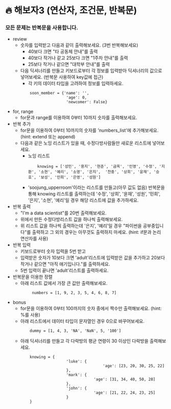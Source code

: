 # 🔥 해보자3 (연산자, 조건문, 반복문)
### 모든 문제는 반복문을 사용합니다.

* review
    * 숫자를 입력받고 다음과 같이 출력해보세요. (3번 반복해보세요)
        * 40보다 크면 "타 공동체 안내"를 출력
        * 40보다 작거나 같고 25보다 크면 "1주차 안내"를 출력
        * 25보다 작거나 같으면 "대학부 안내"를 출력
    * 다음 딕셔너리를 만들고 키보드로부터 각 정보를 입력받아 딕셔너리의 값으로 넣어보세요. (반복문 사용하여 key값에 접근) 
        * 각 키의 데이터 타입을 고려하여 정보를 입력하세요. 
        ```
            soon_member = {'name': '', 
                            'age': 0, 
                            'newcomer': False}
        ```
* for, range
    * for문과 range를 이용하여 0부터 10까지 숫자를 출력해보세요. 
* 반복 추가
    * for문을 이용하여 0부터 10까지의 숫자를 'numbers_list'에 추가해보세요. (hint: extend 또는 append)
    * 다음과 같은 노잉 리스트가 있을 때, 수정다방사람들만 새로운 리스트에 넣어보세요.
        * 노잉 리스트
            ```
                knowing = ['성민', '용지', '현준', '금옥', '인영', '수정', '지환', '소현', '예리', '소영', '은지',  '찬중', '상희', '윤재', '승호', '보성', '민희', '은영', '성원']
            ```
        * 'soojung_upperroom'이라는 리스트를 만들고(아무 값도 없음) 반복문을 통해 knowing 리스트를 출력하는데 '수정', '상희', '윤재', '성원', '민희', '은지', '소현', '예리'일 경우 해당 리스트에 값을 추가하세요.
* 반복 출력
    * "I'm a data scientist"를 20번 출력해보세요.
    * 위에서 만든 수정다방리스트 값을 하나씩 출력해보세요. 
    * 위 리스트 값을 하나씩 출력하는데 '은지', '예리'일 경우 "파이썬을 공부중입니다"를 출력하고 그 외의 경우는 아무것도 출력하지 마세요. (hint: if문과 논리 연산자를 사용)
* 반복 입력
    * 키보드로부터 숫자 입력을 5번 받고 
    * 입력받은 숫자가 10보다 크면 'adult'리스트에 입력받은 값을 추가하고 20보다 작거나 같으면 "아직 애기입니다."를 출력하세요. 
    * 5번 입력이 끝나면 'adult'리스트를 출력하세요.
* 반복문을 이용한 정렬
    * 아래 리스트 값에서 가장 큰 값만 출력해보세요. 
       ```
            numbers = [1, 9, 2, 3, 5, 4, 6, 8, 7]
       ```
* bonus
    * for문을 이용하여 0부터 100까지의 숫자 중에서 짝수만 출력해보세요. (hint: %를 사용)
    * 아래 리스트에서 데이터 타입이 문자열인 경우 0으로 바꾸어보세요. 
        ```
            dummy = [1, 4, 3, 'NA', 'NaN', 5, '100']
        ```
    * 아래 딕셔너리를 만들고 각 다락방의 평균 연령이 30 이상인 다락방을 출력해보세요. 
        ```
            knowing = {
                            'luke': {
                                            'age': [23, 20, 30, 25, 22]
                            },
                            'mark': {
                                        'age': [31, 34, 40, 50, 28]
                            },
                            'john': {
                                        'age': [21, 22, 24, 23, 25]
                            }
            }
        ```
